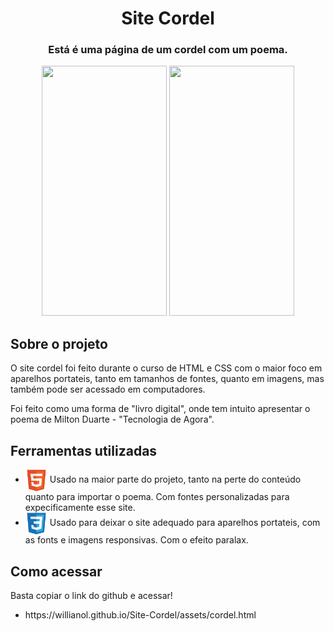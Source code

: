 <div> 
  <h1 align="center">Site Cordel</h1> 
</div>

<div>
  <h3 align="center">Está é uma página de um cordel com um poema.</h3>
</div>
 <div align='center'>
   
<img src= "https://user-images.githubusercontent.com/112639055/206558263-c38c21c7-6751-49e6-a8b7-c5387f785511.gif" width='200px' height='400px'>
<img src= "https://user-images.githubusercontent.com/112639055/206556801-478547ba-f587-4f27-bd07-2a75a85626f6.jpeg" width='200px' height='400px'>
</div>

<div>
<h2> Sobre o projeto </h2> 
<p> O site cordel foi feito durante o curso de HTML e CSS com o maior foco em aparelhos portateis, tanto em tamanhos de fontes, quanto em imagens, mas também pode ser acessado em computadores.</p>
<p> Foi feito como uma forma de "livro digital", onde tem intuito apresentar o poema de Milton Duarte - "Tecnologia de Agora".</p>
</div>

<div>

## Ferramentas utilizadas

<ul>
 <li> 
   <img align="center" width="35" src="https://raw.githubusercontent.com/devicons/devicon/master/icons/html5/html5-original.svg"> Usado na maior parte do projeto, tanto na perte do conteúdo quanto para importar o poema. Com fontes personalizadas para expecificamente esse site.
 </li>
 <li> 
  <img align="center" width="35" src="https://raw.githubusercontent.com/devicons/devicon/master/icons/css3/css3-original.svg"> Usado para deixar o site adequado para aparelhos portateis, com as fonts e imagens responsivas. Com o efeito paralax.
 </li>
</ul>

  ## Como acessar

<div>
  <p> Basta copiar o link do github e acessar! </p>
  <ul>
    <li>
      https://willianol.github.io/Site-Cordel/assets/cordel.html
    </li>
  </ul>
</div>
